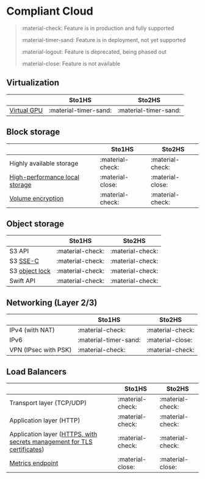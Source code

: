 # Compliant Cloud


> :material-check: Feature is in production and fully supported
>
> :material-timer-sand: Feature is in deployment, not yet supported
>
> :material-logout: Feature is deprecated, being phased out
>
> :material-close: Feature is not available


## Virtualization

|                                               | Sto1HS                | Sto2HS                |
| -------------                                 | ----------------      | --------------------- |
| [Virtual GPU](../flavors/index.md#compute-tiers)   | :material-timer-sand: | :material-timer-sand: |


## Block storage

|                                                                 | Sto1HS           | Sto2HS           |
| ------------------------------                                  | ---------------- | ---------------- |
| Highly available storage                                        | :material-check: | :material-check: |
| [High-performance local storage](../flavors/index.md#compute-tiers)  | :material-close: | :material-close: |
| [Volume encryption](../../howto/openstack/cinder/encrypted-volumes.md) | :material-check: | :material-check: |


## Object storage

|                                                         | Sto1HS           | Sto2HS           |
| ------------------------------                          | ---------------- | ---------------- |
| S3 API                                                  | :material-check: | :material-check: |
| S3 [SSE-C](../../howto/object-storage/s3/sse-c.md)             | :material-check: | :material-check: |
| S3 [object lock](../../howto/object-storage/s3/object-lock.md) | :material-check: | :material-check: |
| Swift API                                               | :material-check: | :material-check: |


## Networking (Layer 2/3)

|                      | Sto1HS           | Sto2HS           |
| -------------------- | ---------------- | ---------------- |
| IPv4 (with NAT)      | :material-check: | :material-check: |
| IPv6                 | :material-timer-sand: | :material-close: |
| VPN (IPsec with PSK) | :material-check: | :material-check: |


## Load Balancers

|                                                                                                             | Sto1HS           | Sto2HS           |
| --------------------------------------------------------------------                                        | ---------------- | ---------------- |
| Transport layer (TCP/UDP)                                                                                   | :material-check: | :material-check: |
| Application layer (HTTP)                                                                                    | :material-check: | :material-check: |
| Application layer ([HTTPS, with secrets management for TLS certificates](../../howto/openstack/octavia/tls-lb.md)) | :material-check: | :material-check: |
| [Metrics endpoint](../../howto/openstack/octavia/metrics.md)                                                | :material-close: | :material-close: |
